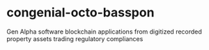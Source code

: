 # congenial-octo-basspon
Gen Alpha software blockchain applications from digitized recorded property assets trading regulatory compliances
